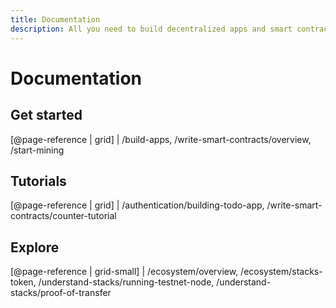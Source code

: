 ```yaml
---
title: Documentation
description: All you need to build decentralized apps and smart contracts.
---
```


# Documentation

## Get started

[@page-reference | grid]
| /build-apps, /write-smart-contracts/overview, /start-mining

## Tutorials

[@page-reference | grid]
| /authentication/building-todo-app, /write-smart-contracts/counter-tutorial

## Explore

[@page-reference | grid-small]
| /ecosystem/overview, /ecosystem/stacks-token, /understand-stacks/running-testnet-node, /understand-stacks/proof-of-transfer
